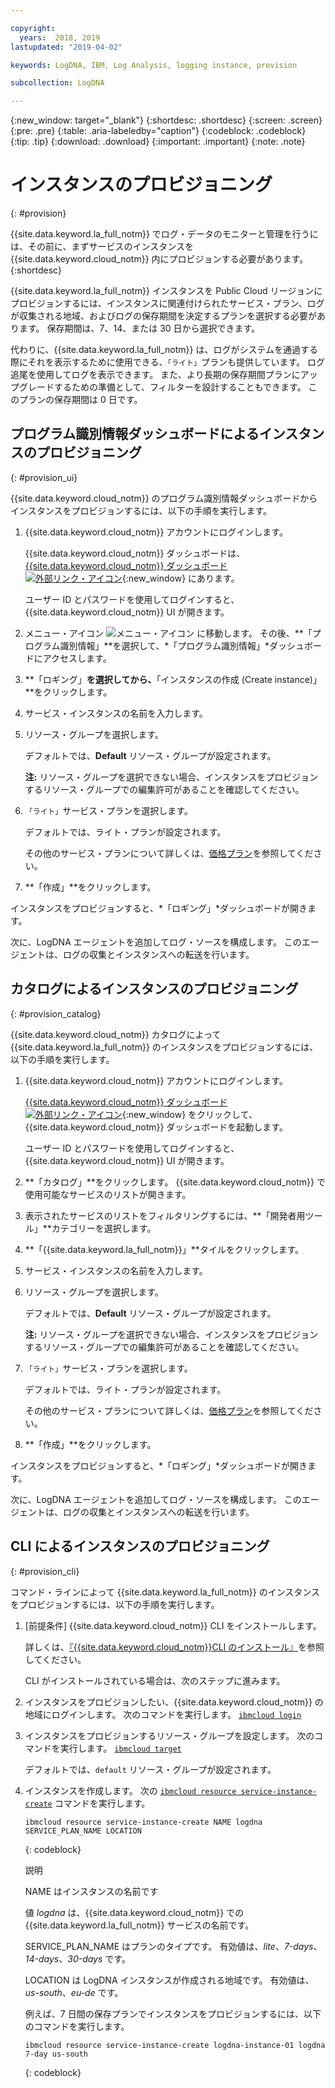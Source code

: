 ```yaml
---

copyright:
  years:  2018, 2019
lastupdated: "2019-04-02"

keywords: LogDNA, IBM, Log Analysis, logging instance, provision

subcollection: LogDNA

---
```


{:new_window: target="_blank"}
{:shortdesc: .shortdesc}
{:screen: .screen}
{:pre: .pre}
{:table: .aria-labeledby="caption"}
{:codeblock: .codeblock}
{:tip: .tip}
{:download: .download}
{:important: .important}
{:note: .note}

# インスタンスのプロビジョニング
{: #provision}

{{site.data.keyword.la_full_notm}} でログ・データのモニターと管理を行うには、その前に、まずサービスのインスタンスを {{site.data.keyword.cloud_notm}} 内にプロビジョンする必要があります。
{:shortdesc}

{{site.data.keyword.la_full_notm}} インスタンスを Public Cloud リージョンにプロビジョンするには、インスタンスに関連付けられたサービス・プラン、ログが収集される地域、およびログの保存期間を決定するプランを選択する必要があります。 保存期間は、7、14、または 30 日から選択できます。

代わりに、{{site.data.keyword.la_full_notm}} は、ログがシステムを通過する際にそれを表示するために使用できる、`「ライト」`プランも提供しています。 ログ追尾を使用してログを表示できます。 また、より長期の保存期間プランにアップグレードするための準備として、フィルターを設計することもできます。 このプランの保存期間は 0 日です。


## プログラム識別情報ダッシュボードによるインスタンスのプロビジョニング
{: #provision_ui}

{{site.data.keyword.cloud_notm}} のプログラム識別情報ダッシュボードからインスタンスをプロビジョンするには、以下の手順を実行します。

1. {{site.data.keyword.cloud_notm}} アカウントにログインします。

    {{site.data.keyword.cloud_notm}} ダッシュボードは、[{{site.data.keyword.cloud_notm}} ダッシュボード ![外部リンク・アイコン](../../icons/launch-glyph.svg "外部リンク・アイコン")](https://cloud.ibm.com/login){:new_window} にあります。

	ユーザー ID とパスワードを使用してログインすると、{{site.data.keyword.cloud_notm}} UI が開きます。

2. メニュー・アイコン ![メニュー・アイコン](../../icons/icon_hamburger.svg) に移動します。 その後、**「プログラム識別情報」**を選択して、*「プログラム識別情報」*ダッシュボードにアクセスします。

3. **「ロギング」**を選択してから、**「インスタンスの作成 (Create instance)」**をクリックします。 

4. サービス・インスタンスの名前を入力します。

5. リソース・グループを選択します。 

    デフォルトでは、**Default** リソース・グループが設定されます。

    **注:** リソース・グループを選択できない場合、インスタンスをプロビジョンするリソース・グループでの編集許可があることを確認してください。

6. `「ライト」`サービス・プランを選択します。 

    デフォルトでは、ライト・プランが設定されます。

    その他のサービス・プランについて詳しくは、[価格プラン](/docs/services/Log-Analysis-with-LogDNA?topic=LogDNA-about#overview_pricing_plans)を参照してください。

7. **「作成」**をクリックします。

インスタンスをプロビジョンすると、*「ロギング」*ダッシュボードが開きます。 

次に、LogDNA エージェントを追加してログ・ソースを構成します。 このエージェントは、ログの収集とインスタンスへの転送を行います。 



## カタログによるインスタンスのプロビジョニング
{: #provision_catalog}

{{site.data.keyword.cloud_notm}} カタログによって {{site.data.keyword.la_full_notm}} のインスタンスをプロビジョンするには、以下の手順を実行します。

1. {{site.data.keyword.cloud_notm}} アカウントにログインします。

    [{{site.data.keyword.cloud_notm}} ダッシュボード ![外部リンク・アイコン](../../icons/launch-glyph.svg "外部リンク・アイコン")](https://cloud.ibm.com/login){:new_window} をクリックして、{{site.data.keyword.cloud_notm}} ダッシュボードを起動します。

	ユーザー ID とパスワードを使用してログインすると、{{site.data.keyword.cloud_notm}} UI が開きます。

2. **「カタログ」**をクリックします。 {{site.data.keyword.cloud_notm}} で使用可能なサービスのリストが開きます。

3. 表示されたサービスのリストをフィルタリングするには、**「開発者用ツール」**カテゴリーを選択します。

4. **「{{site.data.keyword.la_full_notm}}」**タイルをクリックします。 

5. サービス・インスタンスの名前を入力します。

6. リソース・グループを選択します。 

    デフォルトでは、**Default** リソース・グループが設定されます。

    **注:** リソース・グループを選択できない場合、インスタンスをプロビジョンするリソース・グループでの編集許可があることを確認してください。

7. `「ライト」`サービス・プランを選択します。 

    デフォルトでは、ライト・プランが設定されます。

    その他のサービス・プランについて詳しくは、[価格プラン](/docs/services/Log-Analysis-with-LogDNA?topic=LogDNA-about#overview_pricing_plans)を参照してください。

8. **「作成」**をクリックします。

インスタンスをプロビジョンすると、*「ロギング」*ダッシュボードが開きます。 

次に、LogDNA エージェントを追加してログ・ソースを構成します。 このエージェントは、ログの収集とインスタンスへの転送を行います。 



## CLI によるインスタンスのプロビジョニング
{: #provision_cli}

コマンド・ラインによって {{site.data.keyword.la_full_notm}} のインスタンスをプロビジョンするには、以下の手順を実行します。

1. [前提条件] {{site.data.keyword.cloud_notm}} CLI をインストールします。

   詳しくは、[『{{site.data.keyword.cloud_notm}}CLI のインストール』](/docs/cli?topic=cloud-cli-ibmcloud-cli#ibmcloud-cli)を参照してください。

   CLI がインストールされている場合は、次のステップに進みます。

2. インスタンスをプロビジョンしたい、{{site.data.keyword.cloud_notm}} の地域にログインします。 次のコマンドを実行します。 [`ibmcloud login`](/docs/cli/reference/ibmcloud?topic=cloud-cli-ibmcloud_cli#ibmcloud_login)

3. インスタンスをプロビジョンするリソース・グループを設定します。 次のコマンドを実行します。 [`ibmcloud target`](/docs/cli/reference/ibmcloud?topic=cloud-cli-ibmcloud_cli#ibmcloud_target)

    デフォルトでは、`default` リソース・グループが設定されます。

4. インスタンスを作成します。 次の [`ibmcloud resource service-instance-create`](/docs/cli/reference/ibmcloud?topic=cloud-cli-ibmcloud_commands_resource#ibmcloud_resource_service_instance_create) コマンドを実行します。

    ```
    ibmcloud resource service-instance-create NAME logdna SERVICE_PLAN_NAME LOCATION
    ```
    {: codeblock}

    説明

    NAME はインスタンスの名前です

    値 *logdna* は、{{site.data.keyword.cloud_notm}} での {{site.data.keyword.la_full_notm}} サービスの名前です。

    SERVICE_PLAN_NAME はプランのタイプです。 有効値は、*lite*、*7-days*、*14-days*、*30-days* です。
    
    LOCATION は LogDNA インスタンスが作成される地域です。 有効値は、*us-south*、*eu-de* です。

    例えば、7 日間の保存プランでインスタンスをプロビジョンするには、以下のコマンドを実行します。

    ```
    ibmcloud resource service-instance-create logdna-instance-01 logdna 7-day us-south
    ```
    {: codeblock}




